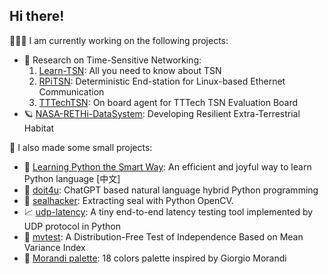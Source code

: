 ## Hi there!

🧑🏽‍💻 I am currently working on the following projects:

- 🔬 Research on Time-Sensitive Networking: 
    1. [Learn-TSN](https://github.com/ChuanyuXue/learn-TSN): All you need to know about TSN
    2. [RPiTSN](https://github.com/ChuanyuXue/RPiTSN): Deterministic End-station for Linux-based Ethernet Communication
    3. [TTTechTSN](https://github.com/ChuanyuXue/TTTech-TSN): On board agent for TTTech TSN Evaluation Board
- 🪐 [NASA-RETHi-DataSystem](https://github.com/ChuanyuXue/NASA-RETHi-DataService): Developing Resilient Extra-Terrestrial Habitat

🤷 I also made some small projects:
- 🧸 [Learning Python the Smart Way](https://github.com/datawhalechina/learn-python-the-smart-way): An efficient and joyful way to learn Python language \[中文\]
- 🐶 [doit4u](https://github.com/ChuanyuXue/doit4u): ChatGPT based natural language hybrid Python programming
- 🦭 [sealhacker](https://github.com/ChuanyuXue/sealhacker): Extracting seal with Python OpenCV.
- 📈 [udp-latency](https://github.com/ChuanyuXue/udp-latency): A tiny end-to-end latency testing tool implemented by UDP protocol in Python
- 📐 [mvtest](https://github.com/ChuanyuXue/MVTest): A Distribution-Free Test of Independence Based on Mean Variance Index
- 🎨 [Morandi palette](https://gist.github.com/ChuanyuXue/3a377f7c1629b0ce68bc6b393340d0fb): 18 colors palette inspired by Giorgio Morandi
